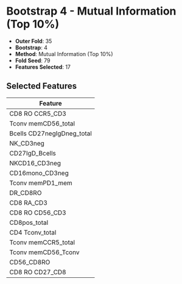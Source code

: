 # Bootstrap 4 - Mutual Information (Top 10%)

- **Outer Fold**: 35
- **Bootstrap**: 4
- **Method**: Mutual Information (Top 10%)
- **Fold Seed**: 79
- **Features Selected**: 17

## Selected Features

| Feature |
|---------|
| CD8 RO CCR5_CD3 |
| Tconv memCD56_total |
| Bcells CD27negIgDneg_total |
| NK_CD3neg |
| CD27IgD_Bcells |
| NKCD16_CD3neg |
| CD16mono_CD3neg |
| Tconv memPD1_mem |
| DR_CD8RO |
| CD8 RA_CD3 |
| CD8 RO CD56_CD3 |
| CD8pos_total |
| CD4 Tconv_total |
| Tconv memCCR5_total |
| Tconv memCD56_Tconv |
| CD56_CD8RO |
| CD8 RO CD27_CD8 |
